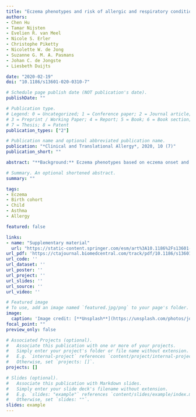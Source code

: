 ```yaml
---
title: "Eczema phenotypes and risk of allergic and respiratory conditions in school age children"
authors:
- Chen Hu
- Tamar Nijsten
- Evelien R. van Meel
- Nicole S. Erler
- Christophe Piketty
- Nicolette W. de Jong
- Suzanne G. M. A. Pasmans
- Johan C. de Jongste
- Liesbeth Duijts

date: "2020-02-19"
doi: "10.1186/s13601-020-0310-7"

# Schedule page publish date (NOT publication's date).
publishDate: ""

# Publication type.
# Legend: 0 = Uncategorized; 1 = Conference paper; 2 = Journal article;
# 3 = Preprint / Working Paper; 4 = Report; 5 = Book; 6 = Book section;
# 7 = Thesis; 8 = Patent
publication_types: ["2"]

# Publication name and optional abbreviated publication name.
publication: "*Clinical and Translational Allergy*, 2020, 10 (7)"
publication_short: ""

abstract: "**Background:** Eczema phenotypes based on eczema onset and persistence might better identify groups prone to allergic and respiratory conditions than a binary definition of eczema. We examined the associations of childhood eczema phenotypes with allergic sensitization, allergy, asthma and lung function at school age.<br>**Methods:** This study among 4277 children was embedded in a multi-ethnic population-based prospective cohort study. Five eczema phenotypes (never, early transient, mid-transient, late transient, persistent) based on parental-reported physician-diagnosed eczema from age 6 months until 10 years were identified. At age 10 years, allergic sensitization was measured by skin prick tests, physician-diagnosed allergy and asthma by parent-reported questionnaires, and lung function by spirometry. Adjusted linear, logistic and multinomial regression models were applied.<br>**Results:** Compared with never eczema, all eczema phenotypes were associated with increased risks of asthma (odds ratios (OR) range (95% confidence interval): 2.68 (1.58, 4.57) to 11.53 (6.65, 20.01)), food and inhalant allergic sensitization (1.72 (1.25, 2.36) to 12.64 (7.20, 22.18)), and physician-diagnosed inhalant allergy (1.92 (1.34, 2.74) to 11.91 (7.52, 18.86)). Strongest effect estimates were observed of early and persistent eczema with the risk of physician-diagnosed food allergy (OR 6.95 (3.76, 12.84) and 35.05 (18.33, 70.00), respectively) and combined asthma and physician-diagnosed allergy (7.11 (4.33, 11.67) and 29.03 (15.27, 55.22), respectively). Eczema phenotypes were not associated with lung function measures.<br>**Conclusion:** Eczema phenotypes were differentially associated with risks of respiratory and allergic conditions in school-aged children. Children with early transient and persistent eczema might benefit from more intense follow-up for early identification and treatment of asthma and allergies."

# Summary. An optional shortened abstract.
summary: ""

tags:
- Eczema
- Birth cohort
- Child
- Asthma
- Allergy

featured: false

links:
- name: "Supplementary material"
  url: "https://static-content.springer.com/esm/art%3A10.1186%2Fs13601-020-0310-7/MediaObjects/13601_2020_310_MOESM1_ESM.doc"
url_pdf: 'https://ctajournal.biomedcentral.com/track/pdf/10.1186/s13601-020-0310-7'
url_code: ''
url_dataset: ''
url_poster: ''
url_project: ''
url_slides: ''
url_source: ''
url_video: ''

# Featured image
# To use, add an image named `featured.jpg/png` to your page's folder. 
image:
  caption: 'Image credit: [**Unsplash**](https://unsplash.com/photos/jdD8gXaTZsc)'
focal_point: ""
preview_only: false

# Associated Projects (optional).
#   Associate this publication with one or more of your projects.
#   Simply enter your project's folder or file name without extension.
#   E.g. `internal-project` references `content/project/internal-project/index.md`.
#   Otherwise, set `projects: []`.
projects: []

# Slides (optional).
#   Associate this publication with Markdown slides.
#   Simply enter your slide deck's filename without extension.
#   E.g. `slides: "example"` references `content/slides/example/index.md`.
#   Otherwise, set `slides: ""`.
slides: example
---
```

  
